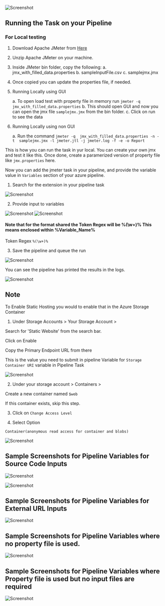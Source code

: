 ![Screenshot](../../screenshots/icon.png)

## Running the Task on your Pipeline

### For Local testing

1. Download Apache JMeter from [Here](https://dlcdn.apache.org//jmeter/binaries/apache-jmeter-5.5.tgz)

2. Unzip Apache JMeter on your machine.

3. Inside JMeter bin folder, copy the following:
    a. jmx_with_filled_data.properties
    b. sampleInputFile.csv
    c. samplejmx.jmx

4. Once copied you can update the properties file, if needed.

5. Running Locally using GUI

    a. To open load test with property file in memory run
        ```jmeter -q  jmx_with_filled_data.properties```
    b. This should open GUI and now you can open the jmx file `samplejmx.jmx` from the bin folder.
    c. Click on run to see the data

6. Running Locally using non GUI

    a. Run the command
        ```jmeter -q  jmx_with_filled_data.properties -n -t  samplejmx.jmx -l jmeter.jtl -j jmeter.log -f -e -o Report```


This is how you can run the task in yur local. You can create your own jmx and test it like this. Once done, create a paramerized version of property file like `jmx.properties` here. 

Now you can add the jmeter task in your pipeline, and provide the variable value in `Variables` section of your azure pipeline.


1. Search for the extension in your pipeline task

![Screenshot](screenshots/p1.png)

2. Provide input to variables

![Screenshot](screenshots/p2.png)
![Screenshot](screenshots/p3.png)

#### Note that for the format shared the Token Regex will be %(\w+)% This means enclosed within %Variable_Name%
Token Regex `%(\w+)%`

3. Save the pipeline and queue the run

![Screenshot](screenshots/p5.png)

You can see the pipeline has printed the results in the logs.

![Screenshot](screenshots/p6.png)

## Note 

To Enable Static Hosting you would to enable that in the Azure Storage Container

1. Under Storage Accounts > Your Storage Account >

Search for 'Static Website' from the search bar.

Click on Enable

Copy the Primary Endpoint URL from there

This is the value you need to submit in pipeline Variable for `Storage Container URI` variable in Pipeline Task

![Screenshot](screenshots/p7.png)

2. Under your storage account > Containers >

Create a new container named `$web`

If this container exists, skip this step.

3. Click on `Change Access Level`

4. Select Option

`Container(anonymous read access for container and blobs)`

![Screenshot](screenshots/p8.png)


## Sample Screenshots for Pipeline Variables for Source Code Inputs

![Screenshot](screenshots/p9.png)

![Screenshot](screenshots/p10.png)


## Sample Screenshots for Pipeline Variables for External URL Inputs

![Screenshot](screenshots/p11.png)

## Sample Screenshots for Pipeline Variables where no property file is used.

![Screenshot](screenshots/p12.png)

## Sample Screenshots for Pipeline Variables where  Property file is used but no input files are required

![Screenshot](screenshots/p13.png)